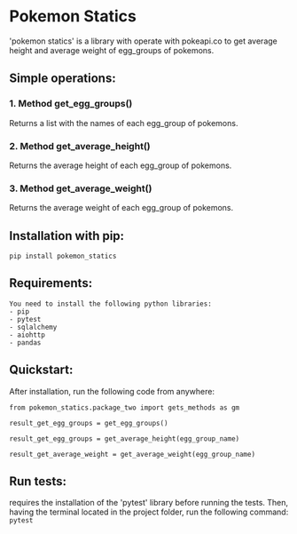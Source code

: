 # Pokemon Statics

'pokemon statics' is a library with operate with pokeapi.co to get average height and average weight of egg_groups of pokemons.

## Simple operations:

### 1. Method get_egg_groups()
Returns a list with the names of each egg_group of pokemons.

### 2. Method get_average_height()
Returns the average height of each egg_group of pokemons.

### 3. Method get_average_weight()
Returns the average weight of each egg_group of pokemons.


## Installation with pip:
`pip install pokemon_statics`

## Requirements:
    You need to install the following python libraries:
    - pip
    - pytest
    - sqlalchemy
    - aiohttp
    - pandas

## Quickstart:
After installation, run the following code from anywhere:
````
from pokemon_statics.package_two import gets_methods as gm

result_get_egg_groups = get_egg_groups()

result_get_egg_groups = get_average_height(egg_group_name)

result_get_average_weight = get_average_weight(egg_group_name)
````

## Run tests:
requires the installation of the 'pytest' library before running the tests. Then, having the terminal located in the project folder, run the following command:
`pytest`